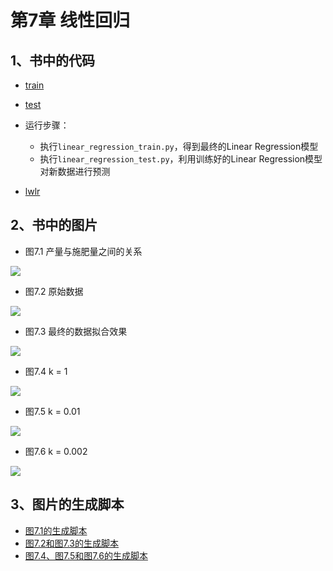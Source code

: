# 第7章 线性回归

## 1、书中的代码

- [train](https://github.com/zhaozhiyong19890102/Python-Machine-Learning-Algorithm-3.x/blob/master/Chapter_07%20Linear%20Regression/code/linear_regression_train.py "train")

- [test](https://github.com/zhaozhiyong19890102/Python-Machine-Learning-Algorithm-3.x/blob/master/Chapter_07%20Linear%20Regression/code/linear_regression_test.py "test")

- 运行步骤：
	- 执行`linear_regression_train.py`，得到最终的Linear Regression模型
	- 执行`linear_regression_test.py`，利用训练好的Linear Regression模型对新数据进行预测

- [lwlr](https://github.com/zhaozhiyong19890102/Python-Machine-Learning-Algorithm-3.x/blob/master/Chapter_07%20Linear%20Regression/code/local_weight_regression.py "lwlr")

## 2、书中的图片

- 图7.1 产量与施肥量之间的关系

![](https://github.com/zhaozhiyong19890102/Python-Machine-Learning-Algorithm-3.x/blob/master/Chapter_07%20Linear%20Regression/pic/7_1.jpg)

- 图7.2 原始数据

![](https://github.com/zhaozhiyong19890102/Python-Machine-Learning-Algorithm-3.x/blob/master/Chapter_07%20Linear%20Regression/pic/7_2.jpg)

- 图7.3 最终的数据拟合效果

![](https://github.com/zhaozhiyong19890102/Python-Machine-Learning-Algorithm-3.x/blob/master/Chapter_07%20Linear%20Regression/pic/7_3.jpg)

- 图7.4 k = 1

![](https://github.com/zhaozhiyong19890102/Python-Machine-Learning-Algorithm-3.x/blob/master/Chapter_07%20Linear%20Regression/pic/7_4.jpg)

- 图7.5 k = 0.01

![](https://github.com/zhaozhiyong19890102/Python-Machine-Learning-Algorithm-3.x/blob/master/Chapter_07%20Linear%20Regression/pic/7_5.jpg)

- 图7.6 k = 0.002

![](https://github.com/zhaozhiyong19890102/Python-Machine-Learning-Algorithm-3.x/blob/master/Chapter_07%20Linear%20Regression/pic/7_6.jpg)


## 3、图片的生成脚本

- [图7.1的生成脚本](https://github.com/zhaozhiyong19890102/Python-Machine-Learning-Algorithm-3.x/blob/master/Chapter_07%20Linear%20Regression/plot_script/amout.m)
- [图7.2和图7.3的生成脚本](https://github.com/zhaozhiyong19890102/Python-Machine-Learning-Algorithm-3.x/blob/master/Chapter_07%20Linear%20Regression/plot_script/plot_line.m)
- [图7.4、图7.5和图7.6的生成脚本](https://github.com/zhaozhiyong19890102/Python-Machine-Learning-Algorithm-3.x/blob/master/Chapter_07%20Linear%20Regression/plot_script/plot_line_weights.m)